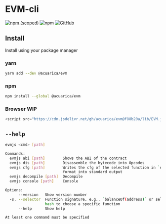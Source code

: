 <!-- markdownlint-disable no-inline-html -->

# EVM-cli

[![npm (scoped)](https://img.shields.io/npm/v/@acuarica/evm-cli?style=flat-square)](https://www.npmjs.com/package/@acuarica/evm-cli)
![npm](https://img.shields.io/npm/dt/@acuarica/evm-cli)
[![GitHub](https://img.shields.io/github/license/acuarica/evm-cli?style=flat-square)](https://github.com/acuarica/evm-cli/blob/main/LICENSE)

## Install

Install using your package manager

<!-- tabs:start -->

### **yarn**

```sh
yarn add --dev @acuarica/evm
```

### **npm**

```sh
npm install --global @acuarica/evm
```

### **Browser <span class="tab-badge">WIP</span>**

```javascript
<script src="https://cdn.jsdelivr.net/gh/acuarica/evm@f88b20a/lib/EVM.js"></sc    ript> 
```

<!-- tabs:end -->

## `--help`

<!-- BEGIN:--help -->
```sh
evmjs <cmd> [path]

Commands:
  evmjs abi [path]        Shows the ABI of the contract
  evmjs dis [path]        Disassemble the bytecode into Opcodes
  evmjs cfg [path]        Writes the cfg of the selected function in `dot`
                          format into standard output
  evmjs decompile [path]  Decompile
  evmjs console [path]    Console

Options:
      --version   Show version number                                  [boolean]
  -s, --selector  Function signature, e.g., `balanceOf(address)` or selector
                  hash to choose a specific function                    [string]
      --help      Show help                                            [boolean]

At least one command must be specified

```
<!-- END:--help -->
